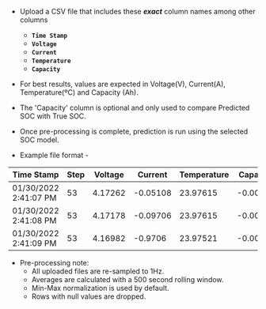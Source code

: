 - Upload a CSV file that includes these ***exact*** column names among other columns
    - **`Time Stamp`**
    - **`Voltage`**
    - **`Current`**
    - **`Temperature`**
    - **`Capacity`**

    
- For best results, values are expected in Voltage(V), Current(A), Temperature(ºC) and Capacity (Ah).

- The 'Capacity' column is optional and only used to compare Predicted SOC with True SOC. 
    
- Once pre-processing is complete, prediction is run using the selected SOC model.
    
- Example file format -
    
| Time Stamp             | Step | Voltage | Current  | Temperature | Capacity    | Cycle       |
|------------------------|------|---------|----------|-------------|-------------|-------------|
| 01/30/2022  2:41:07 PM | 53   | 4.17262 | -0.05108 | 23.97615    | -0.00001    | 1           |
| 01/30/2022  2:41:08 PM | 53   | 4.17178 | -0.09706 | 23.97615    | -0.00001    | 1           |
| 01/30/2022  2:41:09 PM | 53   | 4.16982 | -0.9706  | 23.97521    | -0.00001    | 1           |

- Pre-processing note:
    - All uploaded files are re-sampled to 1Hz.
    - Averages are calculated with a 500 second rolling window.
    - Min-Max normalization is used by default.
    - Rows with null values are dropped.
    
